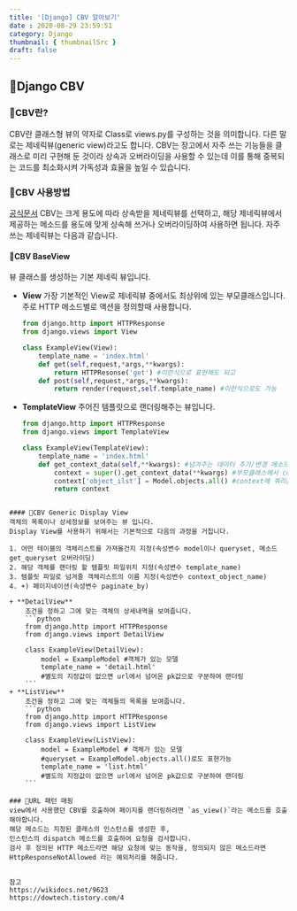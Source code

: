 ```yaml
---
title: '[Django] CBV 알아보기'
date : 2020-08-29 23:59:51
category: Django
thumbnail: { thumbnailSrc }
draft: false
---
```

## 🌟Django CBV

### 🎯CBV란?
CBV란 클래스형 뷰의 약자로 Class로 views.py를 구성하는 것을 의미합니다.
다른 말로는 제네릭뷰(generic view)라고도 합니다.
CBV는 장고에서 자주 쓰는 기능들을 클래스로 미리 구현해 둔 것이라
상속과 오버라이딩을 사용할 수 있는데 이를 통해 중복되는 코드를 최소화시켜 
가독성과 효율을 높일 수 있습니다.

### 🎯CBV 사용방법
[공식문서](https://docs.djangoproject.com/en/2.2/ref/class-based-views/)
CBV는 크게 용도에 따라 상속받을 제네릭뷰를 선택하고, 해당 제네릭뷰에서 
제공하는 메소드를 용도에 맞게 상속해 쓰거나 오버라이딩하여 사용하면 됩니다.
자주 쓰는 제네릭뷰는 다음과 같습니다.

#### 🎯CBV BaseView
뷰 클래스를 생성하는 기본 제네릭 뷰입니다. 
+ **View**
    가장 기본적인 View로 제네릭뷰 중에서도 최상위에 있는 부모클래스입니다.
    주로 HTTP 메소드별로 액션을 정의할때 사용합니다.
    ```python
    from django.http import HTTPResponse
    from django.views import View

    class ExampleView(View):
        template_name = 'index.html'
        def get(self,request,*args,**kwargs):
            return HTTPResonse('get') #이런식으로 표현해도 되고
        def post(self,request,*args,**kwargs):
            return render(request,self.template_name) #이런식으로도 가능
    ```

+ **TemplateView**
    주어진 템플릿으로 랜더링해주는 뷰입니다.
    ```python
    from django.http import HTTPResponse
    from django.views import TemplateView

    class ExampleView(TemplateView):
        template_name = 'index.html'
        def get_context_data(self,**kwargs): #넘겨주는 데이터 추가/변경 메소드
            context = super().get_context_data(**kwargs) #부모클래스에서 context 값을 받아옴
            context['object_ilst'] = Model.objects.all() #context에 쿼리값 추가
            return context
```

#### 🎯CBV Generic Display View
객체의 목록이나 상세정보를 보여주는 뷰 입니다.
Display View를 사용하기 위해서는 기본적으로 다음의 과정을 거칩니다.

1. 어떤 테이블의 객체리스트를 가져올건지 지정(속성변수 model이나 queryset, 메소드 get_queryset 오버라이딩)
2. 해당 객체를 랜더링 할 템플릿 파일위치 지정(속성변수 template_name)
3. 템플릿 파일로 넘겨줄 객체리스트의 이름 지정(속성변수 context_object_name)
4. +) 페이지네이션(속성변수 paginate_by)

+ **DetailView**
    조건을 정하고 그에 맞는 객체의 상세내역을 보여줍니다.
    ```python
    from django.http import HTTPResponse
    from django.views import DetailView

    class ExampleView(DetailView):
        model = ExampleModel #객체가 있는 모델
        template_name = 'detail.html' 
        #별도의 지정값이 없으면 url에서 넘어온 pk값으로 구분하여 랜더링
    ```
+ **ListView**
    조건을 정하고 그에 맞는 객체들의 목록을 보여줍니다.
    ```python
    from django.http import HTTPResponse
    from django.views import ListView

    class ExampleView(ListView):
        model = ExampleModel # 객체가 있는 모델
        #queryset = ExampleModel.objects.all()로도 표현가능
        template_name = 'list.html' 
        #별도의 지정값이 없으면 url에서 넘어온 pk값으로 구분하여 랜더링
    ```

### 🎯URL 패턴 매핑
view에서 사용했던 CBV를 호출하여 페이지를 랜더링하려면 `as_view()`라는 메소드를 호출해야합니다. 
해당 메소드는 지정된 클래스의 인스턴스를 생성한 후,
인스턴스의 dispatch 메소드를 호출하여 요청을 검사합니다.
검사 후 정의된 HTTP 메소드라면 해당 요청에 맞는 동작을, 정의되지 않은 메소드라면
HttpResponseNotAllowed 라는 예외처리를 해줍니다.


참고
https://wikidocs.net/9623
https://dowtech.tistory.com/4